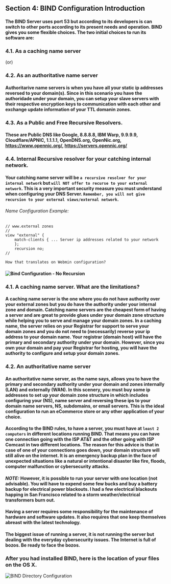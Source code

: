 ## Section 4: BIND Configuration Introduction


#### The BIND Server uses port 53 but according to its developers is can switch to other ports according to its present needs and operation. BIND gives you some flexible choices. The two initial choices to run its software are:

### 4.1. As a caching name server

(or)

### 4.2. As an authoritative name server
#### Authoritarive name servers is when you have all your static ip addresses reversed to your domain(s). Since in this scenario you have the authoridade under your domain, you can setup your slave servers with their respective encryption keys to communication with each other and exchange update information of your TTL domanin zones.

### 4.3. As a Public and Free Recursive Resolvers.
#### These are Public DNS like Google, 8.8.8.8, IBM Warp, 9.9.9.9, Cloudflare/APNIC, 1.1.1.1, OpenDNS.org, OpenNic.org, https://www.opennic.org/, https://servers.opennic.org/

### 4.4. Internal Recursive resolver for your catching internal network.
#### Your catching name server will be `a recursive resolver for your internal network` but `will NOT offer to recurse to your external network`. **This is a very important security measure** you must understand when configuring your DNS Server. `Remember, you will not give recursion to your external views/external network`.

###### Name Configuration Example:

```
// www.external zones
//
view "external" {
	match-clients { ... Server ip addresses related to your network
  	};
	recursion no;
//
```

```How that translates on Webmin configuration?```

#### ![Bind Configuration - No Recursion]({{site.baseurl}}/img/section4-bind-conf-1280x640.png)

### 4.1. A caching name server. What are the limitations?
#### A caching name server is the one where you do not have authority over your external zones but you do have the authority under your internal zone and domain. Catching name servers are the cheapest form of having a server and are great to provide glues under your domain zone structure while helping you to serve and manage your domain zones. In a caching name, the server relies on your Registrar for support to serve your domain zones and you do not need to (necessarily) reverse your ip address to your domain name. Your registrar (domain host) will have the primary and secondary authority under your domain. However, since you own your domain and pay your Registrar for hosting, you will have the authority to configure and setup your domain zones.

### 4.2. An authoritative name server
#### An authoritative name server, as the name says, allows you to have the primary and secondary authority under your domain and zones internally (LAN) and externally (WAN). In this scenery, you must buy some ip addresses to set up your domain zone structure in which includes configuring your (NS), name server and reversing these ips to your domain name servers, NS, subdomains, or email servers. This is the ideal configuration to run an eCommerce store or any other application of your choice.

#### According to the BIND rules, to have a server, you must have at `least 2 computers` in different locations running BIND. That means you can have one connection going with the ISP AT&T and the other going with ISP Comcast in two different locations. The reason for this advice is that in case of one of your connections goes down, your domain structure will still alive on the internet. It is an emergency backup plan in the face of unexpected situations like a natural or intentional disaster like fire, floods, computer malfunction or cybersecurity attacks.

#### *NOTE:* However, it is possible to run your server with one location (not advisable). You will have to expend some few bucks and buy a battery backup for electrical power blackouts. I had a few electrical blackouts happing in San Francisco related to a storm weather/electrical transformers burn out.

#### Having a server requires some responsibility for the maintenance of hardware and software updates. It also requires that one keep themselves abreast with the latest technology.

#### The biggest issue of running a server, it is not running the server but dealing with the everyday cybersecurity issues. The Internet is full of bozos. Be ready to face the bozos.

### After you had installed BIND, here is the location of your files on the OS X.

![BIND Directory Configuration]({{site.baseurl}}/img/bind-config-01.png)





